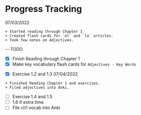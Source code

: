 # Progress Tracking

07/03/2022
```
+ Started reading through Chapter 1
+ Created flash cards for `el` and `la` articles.
+ Took few notes on Adjectives.
```

-- TODO
+ [x] Finish Reading through Chapter 1
+ [x] Make key vocabulary flash cards for `Adjectives - Key Words`
- [x] Exercise 1.2 and 1.3
07/04/2022
```
+ Finished Reading Chapter 1 and exercises.
+ Filed adjectives into Anki.
```
- [ ] Exercise 1.4 and 1.5
- [ ] 1.6 if extra time.
- [ ] File ch1 vocab into Anki
